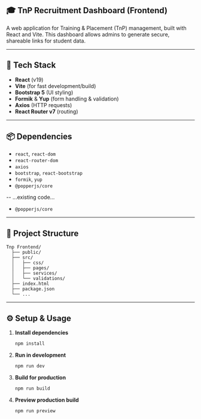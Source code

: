 ## 🎓 TnP Recruitment Dashboard (Frontend)

A web application for Training & Placement (TnP) management, built with React and Vite. This dashboard allows admins to generate secure, shareable links for student data.

---

## 🚀 Tech Stack

- **React** (v19)
- **Vite** (for fast development/build)
- **Bootstrap 5** (UI styling)
- **Formik** & **Yup** (form handling & validation)
- **Axios** (HTTP requests)
- **React Router v7** (routing)

---

## 📦 Dependencies

- `react`, `react-dom`
- `react-router-dom`
- `axios`
- `bootstrap`, `react-bootstrap`
- `formik`, `yup`
- `@popperjs/core`

--
...existing code...
- `@popperjs/core`

---

## 📁 Project Structure

```
Tnp Frontend/
  ├── public/
  ├── src/
  │   ├── css/
  │   ├── pages/
  │   ├── services/
  │   └── validations/
  ├── index.html
  ├── package.json
  └── ...
```

---

## ⚙️ Setup & Usage

1. **Install dependencies**
   ```sh
   npm install
   ```

2. **Run in development**
   ```sh
   npm run dev
   ```

3. **Build for production**
   ```sh
   npm run build
   ```

4. **Preview production build**
   ```sh
   npm run preview
   ```